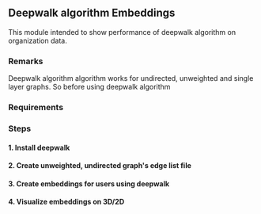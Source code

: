## Deepwalk algorithm Embeddings
This module intended to show performance of deepwalk algorithm on organization data.

###  Remarks
Deepwalk algorithm algorithm works for undirected, unweighted and single layer graphs. So before using deepwalk algorithm

### Requirements

### Steps

#### 1. Install deepwalk
#### 2. Create unweighted, undirected graph's edge list file
#### 3. Create embeddings for users using deepwalk
#### 4. Visualize embeddings on 3D/2D
